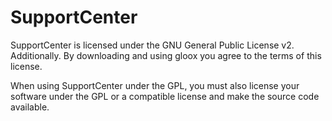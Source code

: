 SupportCenter
=============

SupportCenter is licensed under the GNU General Public License v2. Additionally.
By downloading and using gloox you agree to the terms of this license.

When using SupportCenter under the GPL, you must also license your software under the GPL or a compatible license 
and make the source code available.
